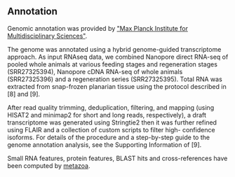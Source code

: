 **Annotation**
----------

Genomic annotation was provided by ["Max Planck Institute for Multidisciplinary Sciences"](https://www.mpinat.mpg.de/rink).

The genome was annotated using a hybrid genome-guided transcriptome approach. As input
RNAseq data, we combined Nanopore direct RNA-seq of pooled whole animals at various
feeding stages and regeneration stages (SRR27325394), Nanopore cDNA RNA-seq of whole
animals (SRR27325396) and a regeneration series (SRR27325395). Total RNA was extracted
from snap-frozen planarian tissue using the protocol described in [8] and [9].

After read quality trimming, deduplication, filtering, and mapping (using HISAT2 and minimap2
for short and long reads, respectively), a draft transcriptome was generated using Stringtie2
then it was further refined using FLAIR and a collection of custom scripts to filter high-
confidence isoforms. For details of the procedure and a step-by-step guide to the genome
annotation analysis, see the Supporting Information of [9].

Small RNA features, protein features, BLAST hits and cross-references have been
computed by [metazoa](https://metazoa.ensembl.org/info/genome/annotation/index.html).
